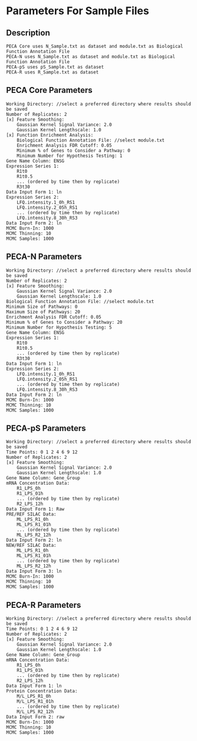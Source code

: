 # Parameters For Sample Files

## Description
	PECA Core uses N_Sample.txt as dataset and module.txt as Biological Function Annotation File
	PECA-N uses N_Sample.txt as dataset and module.txt as Biological Function Annotation File
	PECA-pS uses pS_Sample.txt as dataset
	PECA-R uses R_Sample.txt as dataset

## PECA Core Parameters
	Working Directory: //select a preferred directory where results should be saved
	Number of Replicates: 2
	[x] Feature Smoothing:
		Gaussian Kernel Signal Variance: 2.0
		Gaussian Kernel Lengthscale: 1.0
	[x] Function Enrichment Analysis:
		Biological Function Annotation File: //select module.txt
		Enrichment Analysis FDR Cutoff: 0.05
		Minimum % of Genes to Consider a Pathway: 0
		Minimum Number for Hypothesis Testing: 1
	Gene Name Column: ENSG
	Expression Series 1:
		R1t0
		R1t0.5
		... (ordered by time then by replicate)
		R3t30
	Data Input Form 1: ln
	Expression Series 2:
		LFQ.intensity.1_0h_RS1
		LFQ.intensity.2_05h_RS1
		... (ordered by time then by replicate)
		LFQ.intensity.8_30h_RS3
	Data Input Form 2: ln
	MCMC Burn-In: 1000
	MCMC Thinning: 10
	MCMC Samples: 1000

## PECA-N Parameters
	Working Directory: //select a preferred directory where results should be saved
	Number of Replicates: 2
	[x] Feature Smoothing:
		Gaussian Kernel Signal Variance: 2.0
		Gaussian Kernel Lengthscale: 1.0
	Biological Function Annotation File: //select module.txt
	Minimum Size of Pathways: 0
	Maximum Size of Pathways: 20
	Enrichment Analysis FDR Cutoff: 0.05
	Minimum % of Genes to Consider a Pathway: 20
	Minimum Number for Hypothesis Testing: 5
	Gene Name Column: ENSG
	Expression Series 1:
		R1t0
		R1t0.5
		... (ordered by time then by replicate)
		R3t30
	Data Input Form 1: ln
	Expression Series 2:
		LFQ.intensity.1_0h_RS1
		LFQ.intensity.2_05h_RS1
		... (ordered by time then by replicate)
		LFQ.intensity.8_30h_RS3
	Data Input Form 2: ln
	MCMC Burn-In: 1000
	MCMC Thinning: 10
	MCMC Samples: 1000

## PECA-pS Parameters
	Working Directory: //select a preferred directory where results should be saved
	Time Points: 0 1 2 4 6 9 12
	Number of Replicates: 2
	[x] Feature Smoothing:
		Gaussian Kernel Signal Variance: 2.0
		Gaussian Kernel Lengthscale: 1.0
	Gene Name Column: Gene_Group
	mRNA Concentration Data:
		R1_LPS_0h
		R1_LPS_01h
		... (ordered by time then by replicate)
		R2_LPS_12h
	Data Input Form 1: Raw
	PRE/REF SILAC Data:
		ML_LPS_R1_0h
		ML_LPS_R1_01h
		... (ordered by time then by replicate)
		ML_LPS_R2_12h
	Data Input Form 2: ln
	NEW/REF SILAC Data:
		ML_LPS_R1_0h
		ML_LPS_R1_01h
		... (ordered by time then by replicate)
		ML_LPS_R2_12h
	Data Input Form 3: ln
	MCMC Burn-In: 1000
	MCMC Thinning: 10
	MCMC Samples: 1000

## PECA-R Parameters
	Working Directory: //select a preferred directory where results should be saved
	Time Points: 0 1 2 4 6 9 12
	Number of Replicates: 2
	[x] Feature Smoothing:
		Gaussian Kernel Signal Variance: 2.0
		Gaussian Kernel Lengthscale: 1.0
	Gene Name Column: Gene_Group
	mRNA Concentration Data:
		R1_LPS_0h
		R1_LPS_01h
		... (ordered by time then by replicate)
		R2_LPS_12h
	Data Input Form 1: ln
	Protein Concentration Data:
		M/L_LPS_R1_0h
		M/L_LPS_R1_01h
		... (ordered by time then by replicate)
		M/L_LPS_R2_12h
	Data Input Form 2: raw
	MCMC Burn-In: 1000
	MCMC Thinning: 10
	MCMC Samples: 1000


